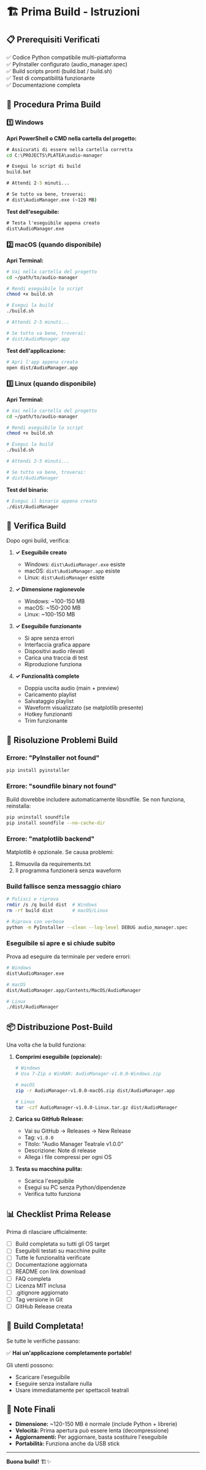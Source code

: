 # 🏗️ Prima Build - Istruzioni

## 📋 Prerequisiti Verificati

✅ Codice Python compatibile multi-piattaforma  
✅ PyInstaller configurato (audio_manager.spec)  
✅ Build scripts pronti (build.bat / build.sh)  
✅ Test di compatibilità funzionante  
✅ Documentazione completa  

## 🚀 Procedura Prima Build

### 1️⃣ Windows

**Apri PowerShell o CMD nella cartella del progetto:**

```cmd
# Assicurati di essere nella cartella corretta
cd C:\PROJECTS\PLATEA\audio-manager

# Esegui lo script di build
build.bat

# Attendi 2-5 minuti...

# Se tutto va bene, troverai:
# dist\AudioManager.exe (~120 MB)
```

**Test dell'eseguibile:**
```cmd
# Testa l'eseguibile appena creato
dist\AudioManager.exe
```

### 2️⃣ macOS (quando disponibile)

**Apri Terminal:**

```bash
# Vai nella cartella del progetto
cd ~/path/to/audio-manager

# Rendi eseguibile lo script
chmod +x build.sh

# Esegui la build
./build.sh

# Attendi 2-5 minuti...

# Se tutto va bene, troverai:
# dist/AudioManager.app
```

**Test dell'applicazione:**
```bash
# Apri l'app appena creata
open dist/AudioManager.app
```

### 3️⃣ Linux (quando disponibile)

**Apri Terminal:**

```bash
# Vai nella cartella del progetto
cd ~/path/to/audio-manager

# Rendi eseguibile lo script
chmod +x build.sh

# Esegui la build
./build.sh

# Attendi 2-5 minuti...

# Se tutto va bene, troverai:
# dist/AudioManager
```

**Test del binario:**
```bash
# Esegui il binario appena creato
./dist/AudioManager
```

## 🧪 Verifica Build

Dopo ogni build, verifica:

1. **✓ Eseguibile creato**
   - Windows: `dist\AudioManager.exe` esiste
   - macOS: `dist\AudioManager.app` esiste
   - Linux: `dist\AudioManager` esiste

2. **✓ Dimensione ragionevole**
   - Windows: ~100-150 MB
   - macOS: ~150-200 MB
   - Linux: ~100-150 MB

3. **✓ Eseguibile funzionante**
   - Si apre senza errori
   - Interfaccia grafica appare
   - Dispositivi audio rilevati
   - Carica una traccia di test
   - Riproduzione funziona

4. **✓ Funzionalità complete**
   - Doppia uscita audio (main + preview)
   - Caricamento playlist
   - Salvataggio playlist
   - Waveform visualizzato (se matplotlib presente)
   - Hotkey funzionanti
   - Trim funzionante

## 🐛 Risoluzione Problemi Build

### Errore: "PyInstaller not found"

```bash
pip install pyinstaller
```

### Errore: "soundfile binary not found"

Build dovrebbe includere automaticamente libsndfile.
Se non funziona, reinstalla:
```bash
pip uninstall soundfile
pip install soundfile --no-cache-dir
```

### Errore: "matplotlib backend"

Matplotlib è opzionale. Se causa problemi:
1. Rimuovila da requirements.txt
2. Il programma funzionerà senza waveform

### Build fallisce senza messaggio chiaro

```bash
# Pulisci e riprova
rmdir /s /q build dist  # Windows
rm -rf build dist       # macOS/Linux

# Riprova con verbose
python -m PyInstaller --clean --log-level DEBUG audio_manager.spec
```

### Eseguibile si apre e si chiude subito

Prova ad eseguire da terminale per vedere errori:
```bash
# Windows
dist\AudioManager.exe

# macOS
dist/AudioManager.app/Contents/MacOS/AudioManager

# Linux
./dist/AudioManager
```

## 📦 Distribuzione Post-Build

Una volta che la build funziona:

1. **Comprimi eseguibile (opzionale):**
   ```bash
   # Windows
   # Usa 7-Zip o WinRAR: AudioManager-v1.0.0-Windows.zip
   
   # macOS
   zip -r AudioManager-v1.0.0-macOS.zip dist/AudioManager.app
   
   # Linux
   tar -czf AudioManager-v1.0.0-Linux.tar.gz dist/AudioManager
   ```

2. **Carica su GitHub Release:**
   - Vai su GitHub → Releases → New Release
   - Tag: `v1.0.0`
   - Titolo: "Audio Manager Teatrale v1.0.0"
   - Descrizione: Note di release
   - Allega i file compressi per ogni OS

3. **Testa su macchina pulita:**
   - Scarica l'eseguibile
   - Esegui su PC senza Python/dipendenze
   - Verifica tutto funziona

## 📊 Checklist Prima Release

Prima di rilasciare ufficialmente:

- [ ] Build completata su tutti gli OS target
- [ ] Eseguibili testati su macchine pulite
- [ ] Tutte le funzionalità verificate
- [ ] Documentazione aggiornata
- [ ] README con link download
- [ ] FAQ completa
- [ ] Licenza MIT inclusa
- [ ] .gitignore aggiornato
- [ ] Tag versione in Git
- [ ] GitHub Release creata

## 🎯 Build Completata!

Se tutte le verifiche passano:

✅ **Hai un'applicazione completamente portable!**

Gli utenti possono:
- Scaricare l'eseguibile
- Eseguire senza installare nulla
- Usare immediatamente per spettacoli teatrali

## 📝 Note Finali

- **Dimensione:** ~120-150 MB è normale (include Python + librerie)
- **Velocità:** Prima apertura può essere lenta (decompressione)
- **Aggiornamenti:** Per aggiornare, basta sostituire l'eseguibile
- **Portabilità:** Funziona anche da USB stick

---

**Buona build!** 🏗️✨
